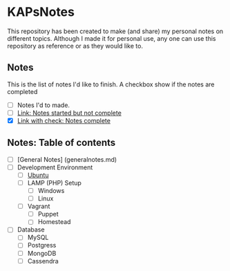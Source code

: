 # KAPsNotes

This repository has been created to make (and share) my personal notes on different topics. Although I made it for personal use, any one can use this repository as reference or as they would like to.

## Notes
This is the list of notes I'd like to finish. A checkbox show if the notes are completed

* [ ] Notes I'd to made.
* [ ] [Link: Notes started but not complete](www.example.com)
* [x] [Link with check: Notes complete](www.example.com)

## Notes: Table of contents

* [ ] [General Notes] (generalnotes.md)
* [ ] Development Environment
  * [ ] [Ubuntu](ubuntu/README.md)
  * [ ] LAMP (PHP) Setup
    * [ ] Windows
    * [ ] Linux
  * [ ] Vagrant
    * [ ] Puppet
    * [ ] Homestead
* [ ] Database
  * [ ] MySQL
  * [ ] Postgress
  * [ ] MongoDB
  * [ ] Cassendra
